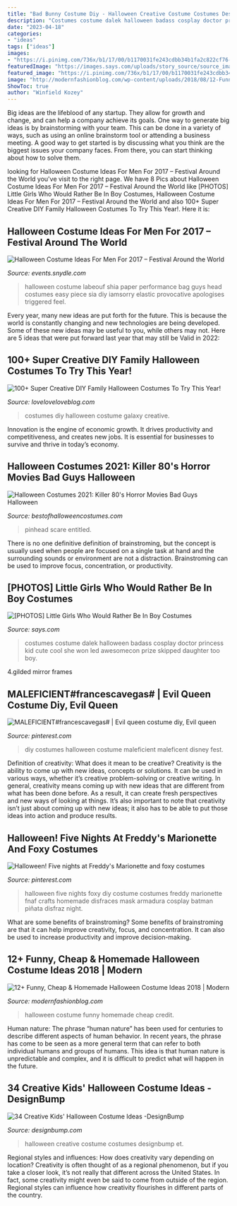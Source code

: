 ```yaml
---
title: "Bad Bunny Costume Diy - Halloween Creative Costume Costumes Designbump Et"
description: "Costumes costume dalek halloween badass cosplay doctor princess kid cute cool she won led awesomecon prize skipped daughter too boy"
date: "2023-04-18"
categories:
- "ideas"
tags: ["ideas"]
images:
- "https://i.pinimg.com/736x/b1/17/00/b1170031fe243cdbb34b1fa2c822cf76--halloween--halloween-crafts.jpg"
featuredImage: "https://images.says.com/uploads/story_source/source_image/201942/25d3.jpeg"
featured_image: "https://i.pinimg.com/736x/b1/17/00/b1170031fe243cdbb34b1fa2c822cf76--halloween--halloween-crafts.jpg"
image: "http://modernfashionblog.com/wp-content/uploads/2018/08/12-Funny-Cheap-Homemade-Halloween-Costume-Ideas-2018-14.jpg"
ShowToc: true
author: "Winfield Kozey"
---
```



Big ideas are the lifeblood of any startup. They allow for growth and change, and can help a company achieve its goals. One way to generate big ideas is by brainstorming with your team. This can be done in a variety of ways, such as using an online brainstorm tool or attending a business meeting. A good way to get started is by discussing what you think are the biggest issues your company faces. From there, you can start thinking about how to solve them.

	

		
looking for Halloween Costume Ideas For Men For 2017 – Festival Around the World you've visit to the right page. We have 8 Pics about Halloween Costume Ideas For Men For 2017 – Festival Around the World like [PHOTOS] Little Girls Who Would Rather Be In Boy Costumes, Halloween Costume Ideas For Men For 2017 – Festival Around the World and also 100+ Super Creative DIY Family Halloween Costumes To Try This Year!. Here it is:
		
    
## Halloween Costume Ideas For Men For 2017 – Festival Around The World

<img loading=lazy src="https://events.snydle.com/files/2017/06/Halloween-Costume-Ideas-For-Men-3.jpg" onerror="this.onerror=null;this.src='https://tse4.mm.bing.net/th?id=OIP.4FkLAGDg5LO4iuUD75RjKQHaLI&amp;pid=15.1';" alt="Halloween Costume Ideas For Men For 2017 – Festival Around the World">

_Source: events.snydle.com_

>halloween costume labeouf shia paper performance bag guys head costumes easy piece sia diy iamsorry elastic provocative apologises triggered feel. 

	

Every year, many new ideas are put forth for the future. This is because the world is constantly changing and new technologies are being developed. Some of these new ideas may be useful to you, while others may not. Here are 5 ideas that were put forward last year that may still be Valid in 2022: 

    
## 100+ Super Creative DIY Family Halloween Costumes To Try This Year!

<img loading=lazy src="https://www.loveloveloveblog.com/wp-content/uploads/2018/09/diy-family-halloween-costumes-18.jpg" onerror="this.onerror=null;this.src='https://tse2.mm.bing.net/th?id=OIP.NvX60zzJ4OxbPUxIC5d-HgHaJ4&amp;pid=15.1';" alt="100+ Super Creative DIY Family Halloween Costumes To Try This Year!">

_Source: loveloveloveblog.com_

>costumes diy halloween costume galaxy creative. 

	

Innovation is the engine of economic growth. It drives productivity and competitiveness, and creates new jobs. It is essential for businesses to survive and thrive in today’s economy.

    
## Halloween Costumes 2021: Killer 80&#039;s Horror Movies Bad Guys Halloween

<img loading=lazy src="https://1.bp.blogspot.com/-SMB0niz57V4/VAeGFIbPELI/AAAAAAAAMNo/rHSn4DDS4Rc/s1600/pinhead1.jpg" onerror="this.onerror=null;this.src='https://tse2.mm.bing.net/th?id=OIP.wd1kCbisG9qabWXb5z6_WQHaKR&amp;pid=15.1';" alt="Halloween Costumes 2021: Killer 80&#039;s Horror Movies Bad Guys Halloween">

_Source: bestofhalloweencostumes.com_

>pinhead scare entitled. 

	

There is no one definitive definition of brainstroming, but the concept is usually used when people are focused on a single task at hand and the surrounding sounds or environment are not a distraction. Brainstroming can be used to improve focus, concentration, or productivity.

    
## [PHOTOS] Little Girls Who Would Rather Be In Boy Costumes

<img loading=lazy src="https://images.says.com/uploads/story_source/source_image/201942/25d3.jpeg" onerror="this.onerror=null;this.src='https://tse4.mm.bing.net/th?id=OIP.Fh7ZipvgPjh_qvJzwRvSfgHaJ4&amp;pid=15.1';" alt="[PHOTOS] Little Girls Who Would Rather Be In Boy Costumes">

_Source: says.com_

>costumes costume dalek halloween badass cosplay doctor princess kid cute cool she won led awesomecon prize skipped daughter too boy. 

	

4.gilded mirror frames

    
## MALEFICIENT#francescavegas# | Evil Queen Costume Diy, Evil Queen

<img loading=lazy src="https://i.pinimg.com/736x/91/4d/45/914d456d9c3187e9f8c532e3da03aaa1--halloween--halloween-costumes.jpg" onerror="this.onerror=null;this.src='https://tse2.mm.bing.net/th?id=OIP.89t-szzRDRCd5BP_wKXjIQHaKX&amp;pid=15.1';" alt="MALEFICIENT#francescavegas# | Evil queen costume diy, Evil queen">

_Source: pinterest.com_

>diy costumes halloween costume maleficient maleficent disney fest. 

	

Definition of creativity: What does it mean to be creative?
Creativity is the ability to come up with new ideas, concepts or solutions. It can be used in various ways, whether it’s creative problem-solving or creative writing. In general, creativity means coming up with new ideas that are different from what has been done before. As a result, it can create fresh perspectives and new ways of looking at things. It’s also important to note that creativity isn’t just about coming up with new ideas; it also has to be able to put those ideas into action and produce results.

    
## Halloween! Five Nights At Freddy&#039;s Marionette And Foxy Costumes

<img loading=lazy src="https://i.pinimg.com/736x/b1/17/00/b1170031fe243cdbb34b1fa2c822cf76--halloween--halloween-crafts.jpg" onerror="this.onerror=null;this.src='https://tse2.mm.bing.net/th?id=OIP.MM_lh6WG3cLiBrbtwoTeHQHaJ3&amp;pid=15.1';" alt="Halloween! Five nights at Freddy&#039;s Marionette and foxy costumes">

_Source: pinterest.com_

>halloween five nights foxy diy costume costumes freddy marionette fnaf crafts homemade disfraces mask armadura cosplay batman piñata disfraz night. 

	

What are some benefits of brainstroming?
Some benefits of brainstroming are that it can help improve creativity, focus, and concentration. It can also be used to increase productivity and improve decision-making.

    
## 12+ Funny, Cheap &amp; Homemade Halloween Costume Ideas 2018 | Modern

<img loading=lazy src="http://modernfashionblog.com/wp-content/uploads/2018/08/12-Funny-Cheap-Homemade-Halloween-Costume-Ideas-2018-14.jpg" onerror="this.onerror=null;this.src='https://tse2.mm.bing.net/th?id=OIP.sdRXBo8DjR90595MGsmmAQHaKo&amp;pid=15.1';" alt="12+ Funny, Cheap &amp; Homemade Halloween Costume Ideas 2018 | Modern">

_Source: modernfashionblog.com_

>halloween costume funny homemade cheap credit. 

	

Human nature:
The phrase “human nature” has been used for centuries to describe different aspects of human behavior. In recent years, the phrase has come to be seen as a more general term that can refer to both individual humans and groups of humans. This idea is that human nature is unpredictable and complex, and it is difficult to predict what will happen in the future.

    
## 34 Creative Kids&#039; Halloween Costume Ideas -DesignBump

<img loading=lazy src="https://cdn.designbump.com/wp-content/uploads/2014/09/creative-halloween-costumes-009.jpg" onerror="this.onerror=null;this.src='https://tse1.mm.bing.net/th?id=OIP.brACNpj56kWbybwqAVcddwHaKG&amp;pid=15.1';" alt="34 Creative Kids&#039; Halloween Costume Ideas -DesignBump">

_Source: designbump.com_

>halloween creative costume costumes designbump et. 

	

Regional styles and influences: How does creativity vary depending on location?
Creativity is often thought of as a regional phenomenon, but if you take a closer look, it’s not really that different across the United States. In fact, some creativity might even be said to come from outside of the region. Regional styles can influence how creativity flourishes in different parts of the country.

